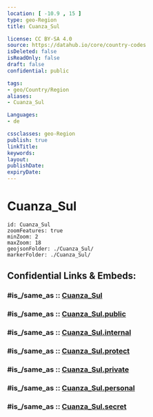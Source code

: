 ```yaml
---
location: [ -10.9 , 15 ] 
type: geo-Region
title: Cuanza_Sul

license: CC BY-SA 4.0
source: https://datahub.io/core/country-codes
isDeleted: false
isReadOnly: false
draft: false
confidential: public

tags:
- geo/Country/Region
aliases:
- Cuanza_Sul

Languages:
- de

cssclasses: geo-Region
publish: true
linkTitle: 
keywords: 
layout: 
publishDate: 
expiryDate: 
---
```


# Cuanza_Sul

```leaflet
id: Cuanza_Sul
zoomFeatures: true 
minZoom: 2 
maxZoom: 18
geojsonFolder: ./Cuanza_Sul/
markerFolder: ./Cuanza_Sul/
```


## Confidential Links & Embeds: 

### #is_/same_as :: [Cuanza_Sul](/_Standards/Earth/Continent/Africa/Africa~South/Angola/Provinces~Angola/Cuanza_Sul.md) 

### #is_/same_as :: [Cuanza_Sul.public](/_public/Earth/Continent/Africa/Africa~South/Angola/Provinces~Angola/Cuanza_Sul.public.md) 

### #is_/same_as :: [Cuanza_Sul.internal](/_internal/Earth/Continent/Africa/Africa~South/Angola/Provinces~Angola/Cuanza_Sul.internal.md) 

### #is_/same_as :: [Cuanza_Sul.protect](/_protect/Earth/Continent/Africa/Africa~South/Angola/Provinces~Angola/Cuanza_Sul.protect.md) 

### #is_/same_as :: [Cuanza_Sul.private](/_private/Earth/Continent/Africa/Africa~South/Angola/Provinces~Angola/Cuanza_Sul.private.md) 

### #is_/same_as :: [Cuanza_Sul.personal](/_personal/Earth/Continent/Africa/Africa~South/Angola/Provinces~Angola/Cuanza_Sul.personal.md) 

### #is_/same_as :: [Cuanza_Sul.secret](/_secret/Earth/Continent/Africa/Africa~South/Angola/Provinces~Angola/Cuanza_Sul.secret.md)

